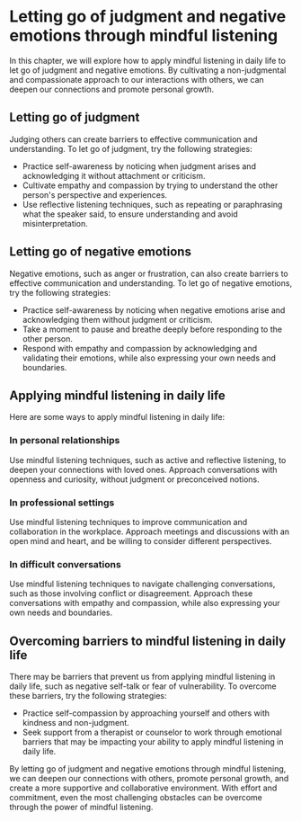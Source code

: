 Letting go of judgment and negative emotions through mindful listening
===========================================================================================================================

In this chapter, we will explore how to apply mindful listening in daily life to let go of judgment and negative emotions. By cultivating a non-judgmental and compassionate approach to our interactions with others, we can deepen our connections and promote personal growth.

Letting go of judgment
----------------------

Judging others can create barriers to effective communication and understanding. To let go of judgment, try the following strategies:

* Practice self-awareness by noticing when judgment arises and acknowledging it without attachment or criticism.
* Cultivate empathy and compassion by trying to understand the other person's perspective and experiences.
* Use reflective listening techniques, such as repeating or paraphrasing what the speaker said, to ensure understanding and avoid misinterpretation.

Letting go of negative emotions
-------------------------------

Negative emotions, such as anger or frustration, can also create barriers to effective communication and understanding. To let go of negative emotions, try the following strategies:

* Practice self-awareness by noticing when negative emotions arise and acknowledging them without judgment or criticism.
* Take a moment to pause and breathe deeply before responding to the other person.
* Respond with empathy and compassion by acknowledging and validating their emotions, while also expressing your own needs and boundaries.

Applying mindful listening in daily life
----------------------------------------

Here are some ways to apply mindful listening in daily life:

### In personal relationships

Use mindful listening techniques, such as active and reflective listening, to deepen your connections with loved ones. Approach conversations with openness and curiosity, without judgment or preconceived notions.

### In professional settings

Use mindful listening techniques to improve communication and collaboration in the workplace. Approach meetings and discussions with an open mind and heart, and be willing to consider different perspectives.

### In difficult conversations

Use mindful listening techniques to navigate challenging conversations, such as those involving conflict or disagreement. Approach these conversations with empathy and compassion, while also expressing your own needs and boundaries.

Overcoming barriers to mindful listening in daily life
------------------------------------------------------

There may be barriers that prevent us from applying mindful listening in daily life, such as negative self-talk or fear of vulnerability. To overcome these barriers, try the following strategies:

* Practice self-compassion by approaching yourself and others with kindness and non-judgment.
* Seek support from a therapist or counselor to work through emotional barriers that may be impacting your ability to apply mindful listening in daily life.

By letting go of judgment and negative emotions through mindful listening, we can deepen our connections with others, promote personal growth, and create a more supportive and collaborative environment. With effort and commitment, even the most challenging obstacles can be overcome through the power of mindful listening.
